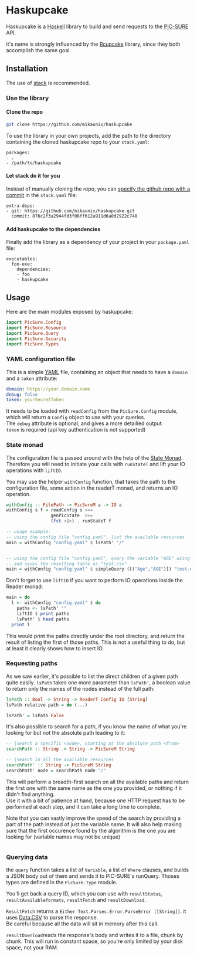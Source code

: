 # Haskupcake

Haskupcake is a [Haskell](https://www.haskell.org/) library to build and send requests to the [PIC-SURE](http://bd2k-picsure.hms.harvard.edu/) API.

it's name is strongly influenced by the [Rcupcake](https://github.com/hms-dbmi/Rcupcake) library, since they both accomplish the same goal.

## Installation

The use of [stack](https://docs.haskellstack.org/en/stable/install_and_upgrade/) is recommended.


### Use the library

#### Clone the repo

```sh
git clone https://github.com/mikaunix/haskupcake
```

To use the library in your own projects, add the path to the directory containing the cloned haskupcake repo to your `stack.yaml`:

```
packages:
- .
- /path/to/haskupcake
```
#### Let stack do it for you

Instead of manually cloning the repo, you can [specify the github repo with a commit](https://github.com/commercialhaskell/stack/blob/master/doc/yaml_configuration.md#git-and-mercurial-repos) in the `stack.yaml` file:

```
extra-deps:
- git: https://github.com/mikaunix/haskupcake.git
  commit: 876c2f3a2944fd3f06ff612a911d6a0d2922c748
```

#### Add haskupcake to the dependencies

Finally add the library as a dependency of your project in your `package.yaml` file:

```
executables:
  foo-exe:
    dependencies:
    - foo
    - haskupcake
```

## Usage

Here are the main modules exposed by haskupcake:

```haskell
import PicSure.Config
import PicSure.Resource
import PicSure.Query
import PicSure.Security
import PicSure.Types
```

### YAML configuration file

This is a simple [YAML](https://en.wikipedia.org/wiki/YAML) file, containing an object that needs to have a `domain` and a `token` attribute:

```yaml
domain: https://your.domain.name
debug: false
token: yourSecretToken
```

It needs to be loaded with `readConfig` from the `PicSure.Config` module, which will return a `Config` object to use with your queries.  
The `debug` attribute is optional, and gives a more detailled output.  
`token` is required (api key authentication is not supported)

### State monad

The configuration file is passed around with the help of the [State Monad](https://wiki.haskell.org/All_About_Monads#The_State_monad).
Therefore you will need to initiate your calls with `runStateT` and lift your IO operations with `liftIO`.

You may use the helper `withConfig` function, that takes the path to the configuration file, some action in the readerT monad, and returns an IO operation.

```haskell
withConfig :: FilePath -> PicSureM a -> IO a
withConfig s f = readConfig s >>=
                 genPicState  >>=
                 (fst <$>) . runStateT f

-- usage example:
-- using the config file "config.yaml", list the available resources
main = withConfig "config.yaml" $ lsPath' "/"


-- using the config file "config.yaml", query the variable "AGE" using the alias name "Age"
-- and saves the resulting table as "test.csv"
main = withConfig "config.yaml" $ simpleQuery ([("Age","AGE")]) "test.csv"
```

Don't forget to use `liftIO` if you want to perform IO operations inside the Reader monad:

```haskell
main = do
  l <- withConfig "config.yaml" $ do
    paths <- lsPath' ""
    liftIO $ print paths
    lsPath' $ head paths
  print l
```

This would print the paths directly under the root directory, and return the result of listing the first of those paths. This is not a useful thing to do, but at least it clearly shows how to insert IO.

### Requesting paths

As we saw earlier, it's possible to list the direct children of a given path quite easily. `lsPath` takes one more parameter than `lsPath'`, a boolean value to return only the names of the nodes instead of the full path:

```haskell
lsPath :: Bool -> String -> ReaderT Config IO [String]
lsPath relative path = do (...)

lsPath' = lsPath False
```

It's also possible to search for a path, if you know the name of what you're looking for but not the absolute path leading to it:

```haskell
-- |search a specific <node>, starting at the absolute path <from>
searchPath :: String -> String -> PicSureM String

-- |search in all the available resources
searchPath' :: String -> PicSureM String
searchPath' node = searchPath node "/"
```

This will perform a breadth-first search on all the available paths and return the first one with the same name as the one you provided, or nothing if it didn't find anything.  
Use it with a bit of patience at hand, because one HTTP request has to be performed at each step, and it can take a long time to complete.

Note that you can vastly improve the speed of the search by providing a part of the path instead of just the variable name. It will also help making sure that the first occurence found by the algorithm is the one you are looking for (variable names may not be unique)

```haskell

```

### Querying data

the `query` function takes a list of `Variable`, a list of `Where` clauses, and builds a JSON body out of them and sends it to PIC-SURE's runQuery. Thoses types are defined in the `PicSure.Type` module.

You'll get back a query ID, which you can use with `resultStatus`, `resultAvailableformats`, `resultFetch` and `resultDownload`.

`ResultFetch` returns a `Either Text.Parsec.Error.ParseError [[String]]`. it uses [Data.CSV](https://hackage.haskell.org/package/MissingH-1.4.0.1/docs/Data-CSV.html) to parse the response.  
Be careful because all the data will sit in memory after this call.

`resultDownload`reads the response's body and writes it to a file, chunk by chunk. This will run in constant space, so you're only limited by your disk space, not your RAM.
